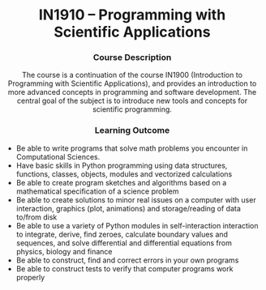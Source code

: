 <h1 align="center"> IN1910 – Programming with Scientific Applications </h1> 


<h3 align="center"> Course Description </h3> 

<p align="center"> 
The course is a continuation of the course IN1900 (Introduction to Programming with Scientific Applications), and provides an introduction to more advanced concepts in programming and software development. The central goal of the subject is to introduce new tools and concepts for scientific programming.
</p>

<h3 align="center"> Learning Outcome </h3> 

- Be able to write programs that solve math problems you encounter in Computational Sciences.
- Have basic skills in Python programming using data structures, functions, classes, objects, modules and vectorized calculations
- Be able to create program sketches and algorithms based on a mathematical specification of a science problem
- Be able to create solutions to minor real issues on a computer with user interaction, graphics (plot, animations) and storage/reading of data to/from disk
- Be able to use a variety of Python modules in self-interaction interaction to integrate, derive, find zeroes, calculate boundary values and sequences, and solve differential and differential equations from physics, biology and finance
- Be able to construct, find and correct errors in your own programs
- Be able to construct tests to verify that computer programs work properly

